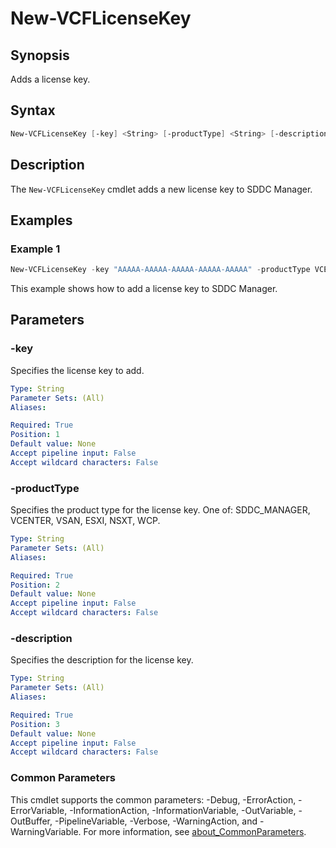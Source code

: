 # New-VCFLicenseKey

## Synopsis

Adds a license key.

## Syntax

```powershell
New-VCFLicenseKey [-key] <String> [-productType] <String> [-description] <String> [<CommonParameters>]
```

## Description

The `New-VCFLicenseKey` cmdlet adds a new license key to SDDC Manager.

## Examples

### Example 1

```powershell
New-VCFLicenseKey -key "AAAAA-AAAAA-AAAAA-AAAAA-AAAAA" -productType VCENTER -description "vCenter Server License"
```

This example shows how to add a license key to SDDC Manager.

## Parameters

### -key

Specifies the license key to add.

```yaml
Type: String
Parameter Sets: (All)
Aliases:

Required: True
Position: 1
Default value: None
Accept pipeline input: False
Accept wildcard characters: False
```

### -productType

Specifies the product type for the license key. One of: SDDC_MANAGER, VCENTER, VSAN, ESXI, NSXT, WCP.

```yaml
Type: String
Parameter Sets: (All)
Aliases:

Required: True
Position: 2
Default value: None
Accept pipeline input: False
Accept wildcard characters: False
```

### -description

Specifies the description for the license key.

```yaml
Type: String
Parameter Sets: (All)
Aliases:

Required: True
Position: 3
Default value: None
Accept pipeline input: False
Accept wildcard characters: False
```

### Common Parameters

This cmdlet supports the common parameters: -Debug, -ErrorAction, -ErrorVariable, -InformationAction, -InformationVariable, -OutVariable, -OutBuffer, -PipelineVariable, -Verbose, -WarningAction, and -WarningVariable. For more information, see [about_CommonParameters](http://go.microsoft.com/fwlink/?LinkID=113216).
